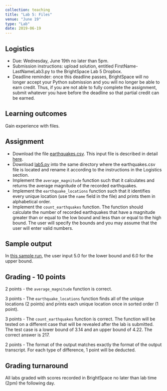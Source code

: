 ```yaml
---
collection: teaching
title: "Lab 5: Files"
venue: "June 19"
type: "Lab"
date: 2019-06-19
---
```


## Logistics
* Due: Wednesday, June 19th no later than 5pm.
* Submission instructions: upload solution,
entitled FirstName-LastNameLab3.py
to the BrightSpace Lab 5 Dropbox.
* Deadline reminder: once this deadline passes, BrightSpace will no longer accept your Python
submission and you will no longer be able to earn credit. Thus, if you are not able to fully
complete the assignment, submit whatever you have before the deadline so that partial credit can be earned.

## Learning outcomes
Gain experience with files.


## Assignment
* Download the file [earthquakes.csv](https://lgw2.github.io/teaching/csci127-summer-2019/labs/earthquakes.csv).
This input file is described in detail [here](https://think.cs.vt.edu/corgis/csv/earthquakes/earthquakes.html).
* Download [lab5.py](https://lgw2.github.io/teaching/csci127-summer-2019/labs/lab5.py) into the same directory where the
earthquakes.csv file is located and rename it according to the instructions in the Logistics section.
* Implement the `average_magnitude` function such that it calculates and returns the average magnitude
of the recorded earthquakes.
* Implement the `earthquake_locations` function such that it identifies every unique location (use the `name`
field in the file) and prints them in alphabetical order.
* Implement the `count_earthquakes` function. The function should calculate the number of recorded earthquakes that have
a magnitude greater than or equal to the low bound and less than or equal to the high bound. The user will specify
the bounds and you may assume that the user will enter valid numbers.

## Sample output
In [this sample run](https://lgw2.github.io/teaching/csci127-summer-2019/labs/output.txt),
the user input 5.0 for the lower bound and 6.0 for the upper bound.

## Grading - 10 points
2 points - the `average_magnitude` function is correct.

3 points - The `earthquake_locations` function finds all of the unique locations (2 points) and prints each
unique location once in sorted order (1 point).

3 points - The `count_earthquakes` function is correct. The function will be tested on a different case
that will be revealed after the lab is submitted. The test case is a lower bound of 3.14 and an upper bound of 4.22.
The correct answer is 217.

2 points - The format of the output matches exactly the format of the output transcript. For each type of difference, 1 point will be deducted.

## Grading turnaround
All labs graded with scores recorded in BrightSpace no later than lab time (2pm) the following day.
